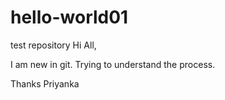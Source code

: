 # hello-world01
test repository
Hi All,

I am new in git. Trying to understand the process.

Thanks
Priyanka
